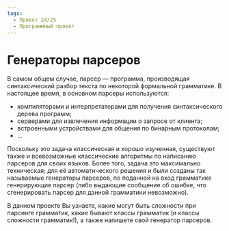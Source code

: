 ```yaml
---
tags:
  - Проект 24/25
  - Программный проект
---
```


# Генераторы парсеров

В самом общем случае, парсер &mdash; программа, производящая синтаксический
разбор текста по некоторой формальной грамматике. В настоящее время, в основном
парсеры используются:

* компиляторами и интерпретаторами для получения синтаксического дерева
  программ;
* серверами для извлечения информации о запросе от клиента;
* встроенными устройствами для общения по бинарным протоколам;
* ...

Поскольку это задача классическая и хорошо изученная, существуют также и
всевозможные классические алгоритмы по написанию парсеров для своих языков.
Более того, задача это максимально техническая; для её автоматического решения
и были созданы так называемые генераторы парсеров, по поданной на вход
грамматике генерирующие парсер (либо выдающие сообщение об ошибке, что
сгенерировать парсер для данной грамматики невозможно).

В данном проекте Вы узнаете, какие могут быть сложности при парсинге грамматик,
какие бывают классы грамматик (и классы сложности грамматик!), а также напишете
свой генератор парсеров.

